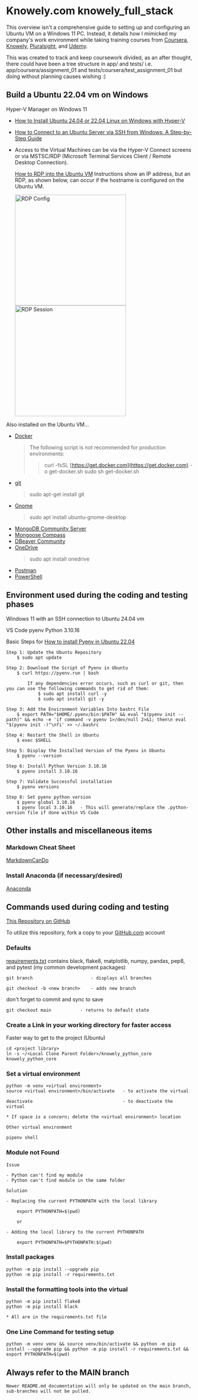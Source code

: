 # Knowely.com knowely_full_stack

This overview isn't a comprehensive guide to setting up and configuring an Ubuntu VM on a Windows 11 PC. Instead, it details how I mimicked my company's work environment while taking training courses from [Coursera](https://www.coursera.org/), [Knowely](https://app.knowely.com/), [Pluralsight](https://www.pluralsight.com), and [Udemy](https://www.udemy.com/).

This was created to track and keep coursework divided, as an after thought, there could have been a tree structure in app/ and tests/ i.e. app/coursera/assignment_01 and tests/coursera/test_assignment_01 but doing without planning causes wishing :)

## Build a Ubuntu 22.04 vm on Windows

Hyper-V Manager on Windows 11

- [How to Install Ubuntu 24.04 or 22.04 Linux on Windows with Hyper-V](https://linux.how2shout.com/how-to-install-ubuntu-22-04-linux-on-windows-with-hyper-v/)
- [How to Connect to an Ubuntu Server via SSH from Windows: A Step-by-Step Guide](https://xemiron.com/how-to-connect-to-an-ubuntu-server-via-ssh-from-windows-a-step-by-step-guide/)

- Access to the Virtual Machines can be via the Hyper-V Connect screens or via MSTSC/RDP (Microsoft Terminal Services Client / Remote Desktop Connection).

    [How to RDP into the Ubuntu VM](https://phoenixnap.com/kb/ubuntu-remote-desktop-from-windows)
    Instructions show an IP address, but an RDP, as shown below, can occur if the hostname is configured on the Ubuntu VM.

    <img src="images/RDP_Ubuntu_VM.png" alt="RDP Config" style="width:auto;height:300px;">

    <img src="images/RDP_of_Ubuntu_Session.png" alt="RDP Session" style="width:auto;height:300px;">

Also installed on the Ubuntu VM...

- [Docker](https://get.docker.com)
    > The following script is not recommended for production environments:
    >> curl -fsSL [https://get.docker.com](https://get.docker.com) -o get-docker.sh sudo sh get-docker.sh
- [git](https://git-scm.com/downloads/linux)
    > sudo apt-get install git
- [Gnome](https://www.wikihow.com/Install-Gnome-on-Ubuntu)
    > sudo apt install ubuntu-gnome-desktop
- [MongoDB Community Server](https://www.mongodb.com/try/download/community)
- [Mongoose Compass](https://www.mongodb.com/try/download/compass)
- [DBeaver Community](https://dbeaver.io/download/)
- [OneDrive](https://ubuntuhandbook.org/index.php/2024/02/install-onedrive-ubuntu/)
    > sudo apt install onedrive
- [Postman](https://bytexd.com/how-to-install-postman-on-ubuntu/)
- [PowerShell](https://learn.microsoft.com/en-us/powershell/scripting/install/install-ubuntu?view=powershell-7.4)

## Environment used during the coding and testing phases

Windows 11 with an SSH connection to Ubuntu 24.04 vm

VS Code
pyenv
Python 3.10.16

Basic Steps for [How to install Pyenv in Ubuntu 22.04](https://itslinuxfoss.com/install-use-pyenv-ubuntu/)

    Step 1: Update the Ubuntu Repository
        $ sudo apt update

    Step 2: Download the Script of Pyenv in Ubuntu
        $ curl https://pyenv.run | bash

            If any dependencies error occurs, such as curl or git, then you can use the following commands to get rid of them:
                $ sudo apt install curl -y
                $ sudo apt install git -y
    
    Step 3: Add the Environment Variables Into bashrc File
        $ export PATH="$HOME/.pyenv/bin:$PATH" && eval "$(pyenv init --path)" && echo -e 'if command -v pyenv 1>/dev/null 2>&1; then\n eval "$(pyenv init -)"\nfi' >> ~/.bashrc
    
    Step 4: Restart the Shell in Ubuntu
        $ exec $SHELL

    Step 5: Display the Installed Version of the Pyenv in Ubuntu
        $ pyenv --version
    
    Step 6: Install Python Version 3.10.16
        $ pyenv install 3.10.16

    Step 7: Validate Successful installation
        $ pyenv versions
    
    Step 8: Set pyenv python version
        $ pyenv global 3.10.16
        $ pyenv local 3.10.16   - This will generate/replace the .python-version file if done within VS Code

## Other installs and miscellaneous items

### Markdown Cheat Sheet

[MarkdownCanDo](https://www.markdowncando.com/reference/cheatsheet/)

### Install Anaconda (if necessary/desired)

[Anaconda](https://www.anaconda.com)

## Commands used during coding and testing

[This Repository on GitHub](https://github.com/mcspidy/knowely_python_core)

To utilize this repository, fork a copy to your [GitHub.com](https://GitHub.com) account

### Defaults

[requirements.txt](https://github.com/mcspidy/knowely_python_core/blob/main/requirements.txt) contains black, flake8, matplotlib, numpy, pandas, pep8, and pytest (my common development packages)

    git branch                      - displays all branches

    git checkout -b <new branch>    - adds new branch

don't forget to commit and sync to save

    git checkout main           - returns to default state

### Create a Link in your working directory for faster access

Faster way to get to the project (Ubuntu)

    cd <project library>
    ln -s ~/<Local Clone Parent Folder>/knowely_python_core knowely_python_core

### Set a virtual environment

    python -m venv <virtual environment>
    source <virtual environment>/bin/activate   - to activate the virtual

    deactivate                                  - to deactivate the virtual

    * If space is a concern; delete the <virtual environment> location

    Other virtual environment

    pipenv shell

### Module not Found

    Issue

    - Python can't find my module
    - Python can't find module in the same folder

    Solution 

    - Replacing the current PYTHONPATH with the local library

        export PYTHONPATH=$(pwd)
    
        or 

    - Adding the local library to the current PYTHONPATH
    
        export PYTHONPATH=$PYTHONPATH:$(pwd)

### Install packages

    python -m pip install --upgrade pip
    python -m pip install -r requirements.txt

### Install the formatting tools into the virtual

    python -m pip install flake8
    python -m pip install black

    * All are in the requirements.txt file

### One Line Command for testing setup

    python -m venv venv && source venv/bin/activate && python -m pip install --upgrade pip && python -m pip install -r requirements.txt && export PYTHONPATH=$(pwd)

## Always refer to the MAIN branch

    Newer README.md documentation will only be updated on the main branch, sub-branches will not be pulled.
